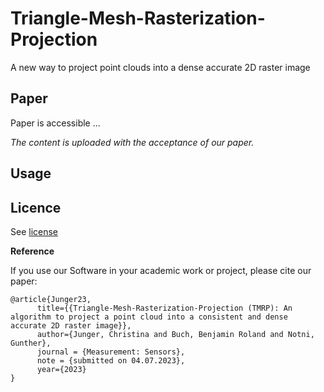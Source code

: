 # Triangle-Mesh-Rasterization-Projection
 A new way to project point clouds into a dense accurate 2D raster image

## Paper

Paper is accessible []()...

_The content is uploaded with the acceptance of our paper._

## Usage


## Licence

See [license](LICENSE.txt)

**Reference**

If you use our Software in your academic work or project, please cite our paper:

```
@article{Junger23,
      title={{Triangle-Mesh-Rasterization-Projection (TMRP): An algorithm to project a point cloud into a consistent and dense accurate 2D raster image}},
      author={Junger, Christina and Buch, Benjamin Roland and Notni, Gunther},
      journal = {Measurement: Sensors},
      note = {submitted on 04.07.2023},
      year={2023}
}
```
